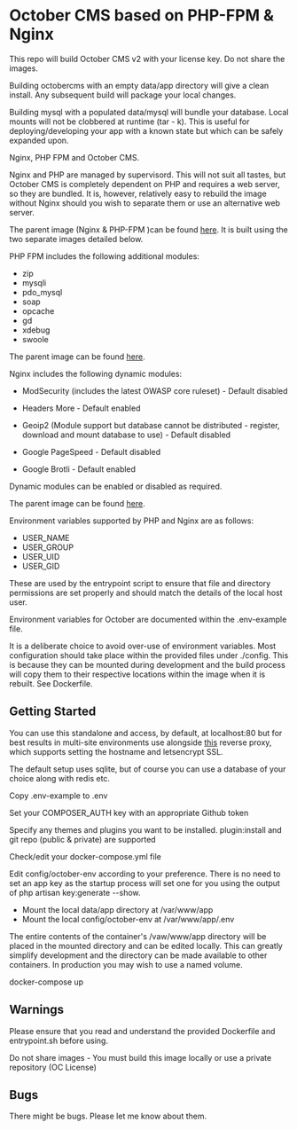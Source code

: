 # October CMS based on PHP-FPM & Nginx

This repo will build October CMS v2 with your license key. Do not share the images.

Building octobercms with an empty data/app directory will give a clean install. Any subsequent build
will package your local changes.

Building mysql with a populated data/mysql will bundle your database. Local mounts will not
be clobbered at runtime (tar - k). This is useful for deploying/developing your app with a known 
state but which can be safely expanded upon.

Nginx, PHP FPM and October CMS.

Nginx and PHP are managed by supervisord. This will not suit all tastes, but October CMS is completely dependent
on PHP and requires a web server, so they are bundled. It is, however, relatively easy to rebuild the image 
without Nginx should you wish to separate them or use an alternative web server.

The parent image (Nginx & PHP-FPM )can be found [here](https://github.com/Dynamedia/docker-nginx-fpm). It is 
built using the two separate images detailed below.

PHP FPM includes the following additional modules:

- zip
- mysqli
- pdo_mysql
- soap
- opcache
- gd
- xdebug
- swoole

The parent image can be found [here](https://github.com/Dynamedia/docker-php-fpm).

Nginx includes the following dynamic modules:

- ModSecurity (includes the latest OWASP core ruleset) - Default disabled

- Headers More - Default enabled

- Geoip2 (Module support but database cannot be distributed - register, download and mount database to use) - Default disabled

- Google PageSpeed - Default disabled

- Google Brotli - Default enabled

Dynamic modules can be enabled or disabled as required.

The parent image can be found [here](https://github.com/Dynamedia/docker-nginx).

Environment variables supported by PHP and Nginx are as follows:

- USER_NAME
- USER_GROUP
- USER_UID
- USER_GID

These are used by the entrypoint script to ensure that file and directory permissions are set properly
and should match the details of the local host user.

Environment variables for October are documented within the .env-example file.

It is a deliberate choice to avoid over-use of environment variables. Most configuration should take place
within the provided files under ./config. This is because they can be mounted during development and the build
process will copy them to their respective locations within the image when it is rebuilt. See Dockerfile.

## Getting Started

You can use this standalone and access, by default, at localhost:80 but for best results in multi-site
environments use alongside [this](https://github.com/dynamedia/docker-reverse-proxy) reverse proxy, which supports 
setting the hostname and letsencrypt SSL.

The default setup uses sqlite, but of course you can use a database of your choice
along with redis etc.

Copy .env-example to .env

Set your COMPOSER_AUTH key with an appropriate Github token

Specify any themes and plugins you want to be installed. plugin:install and git repo (public & private) are supported

Check/edit your docker-compose.yml file

Edit config/october-env according to your preference. There is no need to set an app key as the startup process
will set one for you using the output of php artisan key:generate --show.

- Mount the local data/app directory at /var/www/app
- Mount the local config/october-env at /var/www/app/.env

The entire contents of the container's /vaw/www/app directory will be placed in the mounted directory and can be edited
locally. This can greatly simplify development and the directory can be made available to other containers.
In production you may wish to use a named volume.

docker-compose up

## Warnings

Please ensure that you read and understand the provided Dockerfile and entrypoint.sh before using.

Do not share images - You must build this image locally or use a private repository (OC License)

## Bugs

There might be bugs. Please let me know about them.

